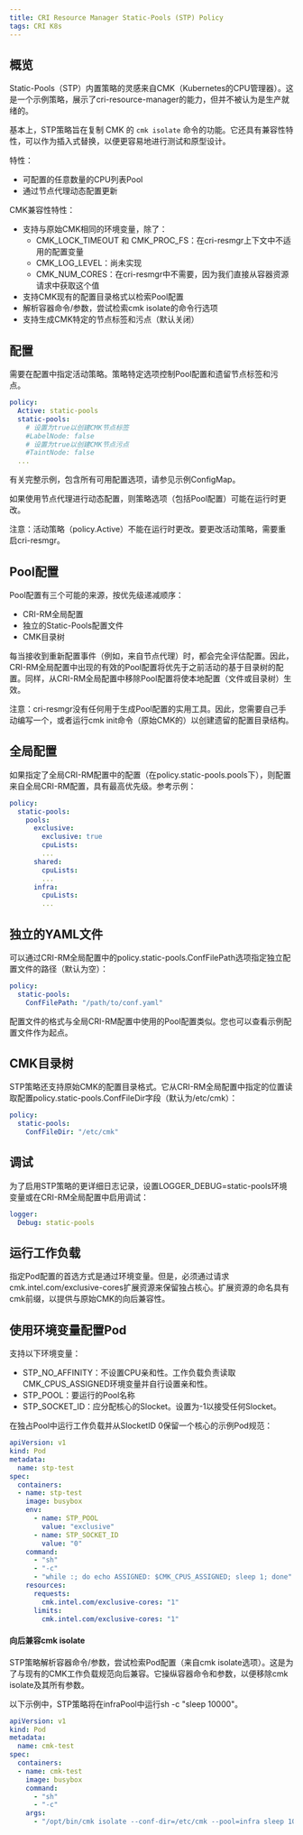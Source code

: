 ```yaml
---
title: CRI Resource Manager Static-Pools (STP) Policy
tags: CRI K8s
---
```

## 概览

Static-Pools（STP）内置策略的灵感来自CMK（Kubernetes的CPU管理器）。这是一个示例策略，展示了cri-resource-manager的能力，但并不被认为是生产就绪的。

基本上，STP策略旨在复制 CMK 的 `cmk isolate` 命令的功能。它还具有兼容性特性，可以作为插入式替换，以便更容易地进行测试和原型设计。
<!--more-->
特性：
- 可配置的任意数量的CPU列表Pool
- 通过节点代理动态配置更新

CMK兼容性特性：
- 支持与原始CMK相同的环境变量，除了：
  - CMK_LOCK_TIMEOUT 和 CMK_PROC_FS：在cri-resmgr上下文中不适用的配置变量
  - CMK_LOG_LEVEL：尚未实现
  - CMK_NUM_CORES：在cri-resmgr中不需要，因为我们直接从容器资源请求中获取这个值
- 支持CMK现有的配置目录格式以检索Pool配置
- 解析容器命令/参数，尝试检索cmk isolate的命令行选项
- 支持生成CMK特定的节点标签和污点（默认关闭）

## 配置
需要在配置中指定活动策略。策略特定选项控制Pool配置和遗留节点标签和污点。

```yaml
policy:
  Active: static-pools
  static-pools:
    # 设置为true以创建CMK节点标签
    #LabelNode: false
    # 设置为true以创建CMK节点污点
    #TaintNode: false
  ...
```
有关完整示例，包含所有可用配置选项，请参见示例ConfigMap。

如果使用节点代理进行动态配置，则策略选项（包括Pool配置）可能在运行时更改。

注意：活动策略（policy.Active）不能在运行时更改。要更改活动策略，需要重启cri-resmgr。

## Pool配置
Pool配置有三个可能的来源，按优先级递减顺序：

- CRI-RM全局配置
- 独立的Static-Pools配置文件
- CMK目录树

每当接收到重新配置事件（例如，来自节点代理）时，都会完全评估配置。因此，CRI-RM全局配置中出现的有效的Pool配置将优先于之前活动的基于目录树的配置。同样，从CRI-RM全局配置中移除Pool配置将使本地配置（文件或目录树）生效。

注意：cri-resmgr没有任何用于生成Pool配置的实用工具。因此，您需要自己手动编写一个，或者运行cmk init命令（原始CMK的）以创建遗留的配置目录结构。

## 全局配置

如果指定了全局CRI-RM配置中的配置（在policy.static-pools.pools下），则配置来自全局CRI-RM配置，具有最高优先级。参考示例：

```yaml
policy:
  static-pools:
    pools:
      exclusive:
        exclusive: true
        cpuLists:
        ...
      shared:
        cpuLists:
        ...
      infra:
        cpuLists:
        ...
```

## 独立的YAML文件
可以通过CRI-RM全局配置中的policy.static-pools.ConfFilePath选项指定独立配置文件的路径（默认为空）：

```yaml
policy:
  static-pools:
    ConfFilePath: "/path/to/conf.yaml"
```
配置文件的格式与全局CRI-RM配置中使用的Pool配置类似。您也可以查看示例配置文件作为起点。

## CMK目录树
STP策略还支持原始CMK的配置目录格式。它从CRI-RM全局配置中指定的位置读取配置policy.static-pools.ConfFileDir字段（默认为/etc/cmk）：

```yaml
policy:
  static-pools:
    ConfFileDir: "/etc/cmk"
```

## 调试
为了启用STP策略的更详细日志记录，设置LOGGER_DEBUG=static-pools环境变量或在CRI-RM全局配置中启用调试：

```yaml
logger:
  Debug: static-pools
```

## 运行工作负载
指定Pod配置的首选方式是通过环境变量。但是，必须通过请求cmk.intel.com/exclusive-cores扩展资源来保留独占核心。扩展资源的命名具有cmk前缀，以提供与原始CMK的向后兼容性。

## 使用环境变量配置Pod
支持以下环境变量：

- STP_NO_AFFINITY：不设置CPU亲和性。工作负载负责读取CMK_CPUS_ASSIGNED环境变量并自行设置亲和性。
- STP_POOL：要运行的Pool名称
- STP_SOCKET_ID：应分配核心的Slocket。设置为-1以接受任何Slocket。

在独占Pool中运行工作负载并从SlocketID 0保留一个核心的示例Pod规范：

```yaml
apiVersion: v1
kind: Pod
metadata:
  name: stp-test
spec:
  containers:
  - name: stp-test
    image: busybox
    env:
      - name: STP_POOL
        value: "exclusive"
      - name: STP_SOCKET_ID
        value: "0"
    command:
      - "sh"
      - "-c"
      - "while :; do echo ASSIGNED: $CMK_CPUS_ASSIGNED; sleep 1; done"
    resources:
      requests:
        cmk.intel.com/exclusive-cores: "1"
      limits:
        cmk.intel.com/exclusive-cores: "1"
```

#### 向后兼容cmk isolate
STP策略解析容器命令/参数，尝试检索Pod配置（来自cmk isolate选项）。这是为了与现有的CMK工作负载规范向后兼容。它操纵容器命令和参数，以便移除cmk isolate及其所有参数。

以下示例中，STP策略将在infraPool中运行sh -c "sleep 10000"。

```yaml
apiVersion: v1
kind: Pod
metadata:
  name: cmk-test
spec:
  containers:
  - name: cmk-test
    image: busybox
    command:
      - "sh"
      - "-c"
    args:
      - "/opt/bin/cmk isolate --conf-dir=/etc/cmk --pool=infra sleep 10000"
```
